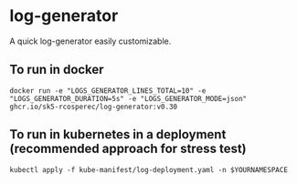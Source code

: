 # log-generator
A quick log-generator easily customizable.

## To run in docker
```
docker run -e "LOGS_GENERATOR_LINES_TOTAL=10" -e "LOGS_GENERATOR_DURATION=5s" -e "LOGS_GENERATOR_MODE=json" ghcr.io/sk5-rcosperec/log-generator:v0.30
```

## To run in kubernetes in a deployment (recommended approach for stress test)
```
kubectl apply -f kube-manifest/log-deployment.yaml -n $YOURNAMESPACE
```

